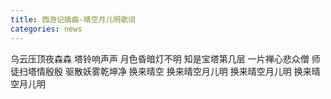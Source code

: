 ```yaml
---
title: 西游记插曲-晴空月儿明歌词
categories: news
---
```


乌云压顶夜森森
塔铃响声声
月色昏暗灯不明
知是宝塔第几层
一片禅心悲众僧
师徒扫塔情殷殷
驱散妖雾乾坤净
换来晴空
换来晴空月儿明
换来晴空月儿明
换来晴空月儿明